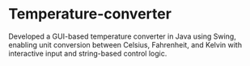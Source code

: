 # Temperature-converter
Developed a GUI-based temperature converter in Java using Swing, enabling unit conversion between Celsius, Fahrenheit, and Kelvin with interactive input and string-based control logic.

